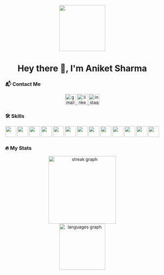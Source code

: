 <div align="center">
  <img height="150" src="https://media.giphy.com/media/M9gbBd9nbDrOTu1Mqx/giphy.gif"  />
</div>

###

<h1 align="center">Hey there 👋, I'm Aniket Sharma</h1>

###

<h3 align="left">📬 Contact Me</h3>

<div align="center">
  <a href="mailto:aniketsharma1922@gmail.com" target="_blank">
    <img src="https://img.shields.io/static/v1?message=Gmail&logo=gmail&label=&color=D14836&logoColor=white&labelColor=&style=for-the-badge" height="35" alt="gmail logo" />
  </a>
  <a href="https://www.linkedin.com/in/aniket-sharma-1922" target="_blank">
    <img src="https://img.shields.io/static/v1?message=LinkedIn&logo=linkedin&label=&color=0077B5&logoColor=white&labelColor=&style=for-the-badge" height="35" alt="linkedin logo" />
  </a>
  <a href="https://www.instagram.com/aniket_sharma1922" target="_blank">
    <img src="https://img.shields.io/static/v1?message=Instagram&logo=instagram&label=&color=E4405F&logoColor=white&labelColor=&style=for-the-badge" height="35" alt="instagram logo" />
  </a>
</div>

###

<h3 align="left">🛠 Skills</h3>

<div align="center">
  <img src="https://img.shields.io/badge/HTML5-E34F26?style=for-the-badge&logo=html5&logoColor=white" height="35" />
  <img src="https://img.shields.io/badge/CSS3-1572B6?style=for-the-badge&logo=css3&logoColor=white" height="35" />
  <img src="https://img.shields.io/badge/Tailwind-38B2AC?style=for-the-badge&logo=tailwind-css&logoColor=white" height="35" />
  <img src="https://img.shields.io/badge/Material_UI-0081CB?style=for-the-badge&logo=mui&logoColor=white" height="35" />
  <img src="https://img.shields.io/badge/JavaScript-F7DF1E?style=for-the-badge&logo=javascript&logoColor=black" height="35" />
  <img src="https://img.shields.io/badge/React-61DAFB?style=for-the-badge&logo=react&logoColor=black" height="35" />
  <img src="https://img.shields.io/badge/MongoDB-47A248?style=for-the-badge&logo=mongodb&logoColor=white" height="35" />
  <img src="https://img.shields.io/badge/SQL-336791?style=for-the-badge&logo=postgresql&logoColor=white" height="35" />
  <img src="https://img.shields.io/badge/Node.js-339933?style=for-the-badge&logo=nodedotjs&logoColor=white" height="35" />
  <img src="https://img.shields.io/badge/Express.js-000000?style=for-the-badge&logo=express&logoColor=white" height="35" />
  <img src="https://img.shields.io/badge/Firebase-FFCA28?style=for-the-badge&logo=firebase&logoColor=black" height="35" />
  <img src="https://img.shields.io/badge/Java-007396?style=for-the-badge&logo=java&logoColor=white" height="35" />
  <img src="https://img.shields.io/badge/VS_Code-007ACC?style=for-the-badge&logo=visual-studio-code&logoColor=white" height="35" />
</div>

###

<h3 align="left">🔥 My Stats</h3>

<div align="center">
  <img src="https://streak-stats.demolab.com?user=aniketsharma&theme=dark&hide_border=false&border_radius=5" height="220" alt="streak graph" />
  <br/>
  <img src="https://github-readme-stats.vercel.app/api/top-langs/?username=aniketsharma&layout=compact&theme=dark" height="150" alt="languages graph" />
</div>

